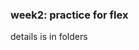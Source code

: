 <!--
 * @Github: https://github.com/Certseeds/CS323_Compilers_2020F
 * @Organization: SUSTech
 * @Author: nanoseeds
 * @Date: 2020-10-02 21:53:21
 * @LastEditors: nanoseeds
 * @LastEditTime: 2020-10-02 21:54:13
 * @License: CC-BY-NC-SA_V4_0 or any later version 
 -->
### week2: practice for flex
details is in folders